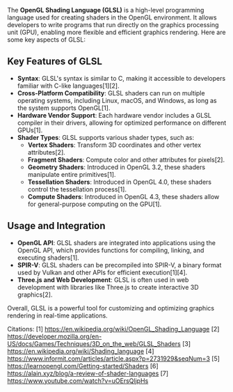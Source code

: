 The **OpenGL Shading Language (GLSL)** is a high-level programming language used for creating shaders in the OpenGL
environment. It allows developers to write programs that run directly on the graphics processing unit (GPU), enabling more
flexible and efficient graphics rendering. Here are some key aspects of GLSL:

## Key Features of GLSL

- **Syntax**: GLSL's syntax is similar to C, making it accessible to developers familiar with C-like languages[1][2].
- **Cross-Platform Compatibility**: GLSL shaders can run on multiple operating systems, including Linux, macOS, and Windows,
  as long as the system supports OpenGL[1].
- **Hardware Vendor Support**: Each hardware vendor includes a GLSL compiler in their drivers, allowing for optimized
  performance on different GPUs[1].
- **Shader Types**: GLSL supports various shader types, such as:
  - **Vertex Shaders**: Transform 3D coordinates and other vertex attributes[2].
  - **Fragment Shaders**: Compute color and other attributes for pixels[2].
  - **Geometry Shaders**: Introduced in OpenGL 3.2, these shaders manipulate entire primitives[1].
  - **Tessellation Shaders**: Introduced in OpenGL 4.0, these shaders control the tessellation process[1].
  - **Compute Shaders**: Introduced in OpenGL 4.3, these shaders allow for general-purpose computing on the GPU[1].

## Usage and Integration

- **OpenGL API**: GLSL shaders are integrated into applications using the OpenGL API, which provides functions for compiling,
  linking, and executing shaders[1].
- **SPIR-V**: GLSL shaders can be precompiled into SPIR-V, a binary format used by Vulkan and other APIs for efficient
  execution[1][4].
- **Three.js and Web Development**: GLSL is often used in web development with libraries like Three.js to create interactive
  3D graphics[2].

Overall, GLSL is a powerful tool for customizing and optimizing graphics rendering in real-time applications.

Citations: [1] https://en.wikipedia.org/wiki/OpenGL_Shading_Language [2]
https://developer.mozilla.org/en-US/docs/Games/Techniques/3D_on_the_web/GLSL_Shaders [3]
https://en.wikipedia.org/wiki/Shading_language [4] https://www.informit.com/articles/article.aspx?p=2731929&seqNum=3 [5]
https://learnopengl.com/Getting-started/Shaders [6] https://alain.xyz/blog/a-review-of-shader-languages [7]
https://www.youtube.com/watch?v=uOErsQljpHs
